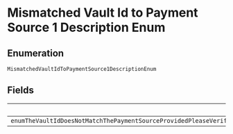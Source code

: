 
# Mismatched Vault Id to Payment Source 1 Description Enum

## Enumeration

`MismatchedVaultIdToPaymentSource1DescriptionEnum`

## Fields

| Name |
|  --- |
| `enumTheVaultIdDoesNotMatchThePaymentSourceProvidedPleaseVerifyThatTheVaultIdTokenUsedRefersToTheMatchingPaymentSourceAndTryAgainForExampleAPayPalTokenCannotBePassedInTheVaultIdFieldInThePaymentSourcecardObject` |

